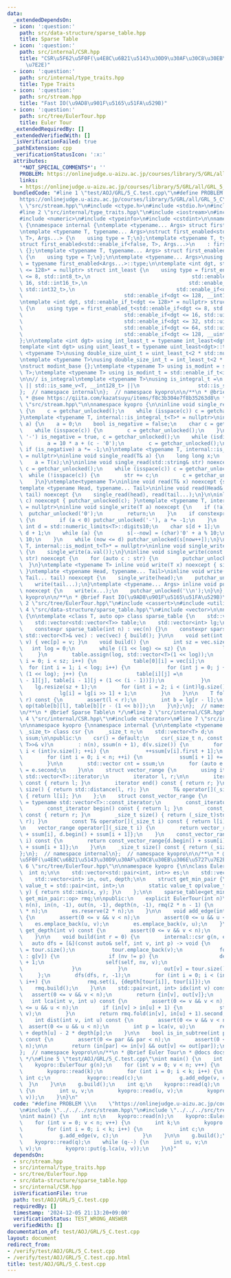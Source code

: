 ```yaml
---
data:
  _extendedDependsOn:
  - icon: ':question:'
    path: src/data-structure/sparse_table.hpp
    title: Sparse Table
  - icon: ':question:'
    path: src/internal/CSR.hpp
    title: "CSR\u5F62\u5F0F(\u4E8C\u6B21\u5143\u30D9\u30AF\u30C8\u30EB\u306E\u5727\
      \u7E2E)"
  - icon: ':question:'
    path: src/internal/type_traits.hpp
    title: Type Traits
  - icon: ':question:'
    path: src/stream.hpp
    title: "Fast IO(\u9AD8\u901F\u5165\u51FA\u529B)"
  - icon: ':question:'
    path: src/tree/EulerTour.hpp
    title: Euler Tour
  _extendedRequiredBy: []
  _extendedVerifiedWith: []
  _isVerificationFailed: true
  _pathExtension: cpp
  _verificationStatusIcon: ':x:'
  attributes:
    '*NOT_SPECIAL_COMMENTS*': ''
    PROBLEM: https://onlinejudge.u-aizu.ac.jp/courses/library/5/GRL/all/GRL_5_C
    links:
    - https://onlinejudge.u-aizu.ac.jp/courses/library/5/GRL/all/GRL_5_C
  bundledCode: "#line 1 \"test/AOJ/GRL/5_C.test.cpp\"\n#define PROBLEM \\\n    \"\
    https://onlinejudge.u-aizu.ac.jp/courses/library/5/GRL/all/GRL_5_C\"\n#line 2\
    \ \"src/stream.hpp\"\n#include <ctype.h>\n#include <stdio.h>\n#include <string>\n\
    #line 2 \"src/internal/type_traits.hpp\"\n#include <iostream>\n#include <limits>\n\
    #include <numeric>\n#include <typeinfo>\n#include <cstdint>\n\nnamespace kyopro\
    \ {\nnamespace internal {\ntemplate <typename... Args> struct first_enabled {};\n\
    \ntemplate <typename T, typename... Args>\nstruct first_enabled<std::enable_if<true,\
    \ T>, Args...> {\n    using type = T;\n};\ntemplate <typename T, typename... Args>\n\
    struct first_enabled<std::enable_if<false, T>, Args...>\n    : first_enabled<Args...>\
    \ {};\ntemplate <typename T, typename... Args> struct first_enabled<T, Args...>\
    \ {\n    using type = T;\n};\n\ntemplate <typename... Args>\nusing first_enabled_t\
    \ = typename first_enabled<Args...>::type;\n\ntemplate <int dgt, std::enable_if_t<dgt\
    \ <= 128>* = nullptr> struct int_least {\n    using type = first_enabled_t<std::enable_if<dgt\
    \ <= 8, std::int8_t>,\n                                 std::enable_if<dgt <=\
    \ 16, std::int16_t>,\n                                 std::enable_if<dgt <= 32,\
    \ std::int32_t>,\n                                 std::enable_if<dgt <= 64, std::int64_t>,\n\
    \                                 std::enable_if<dgt <= 128, __int128_t>>;\n};\n\
    \ntemplate <int dgt, std::enable_if_t<dgt <= 128>* = nullptr> struct uint_least\
    \ {\n    using type = first_enabled_t<std::enable_if<dgt <= 8, std::uint8_t>,\n\
    \                                 std::enable_if<dgt <= 16, std::uint16_t>,\n\
    \                                 std::enable_if<dgt <= 32, std::uint32_t>,\n\
    \                                 std::enable_if<dgt <= 64, std::uint64_t>,\n\
    \                                 std::enable_if<dgt <= 128, __uint128_t>>;\n\
    };\n\ntemplate <int dgt> using int_least_t = typename int_least<dgt>::type;\n\
    template <int dgt> using uint_least_t = typename uint_least<dgt>::type;\n\ntemplate\
    \ <typename T>\nusing double_size_uint_t = uint_least_t<2 * std::numeric_limits<T>::digits>;\n\
    \ntemplate <typename T>\nusing double_size_int_t = int_least_t<2 * std::numeric_limits<T>::digits>;\n\
    \nstruct modint_base {};\ntemplate <typename T> using is_modint = std::is_base_of<modint_base,\
    \ T>;\ntemplate <typename T> using is_modint_t = std::enable_if_t<is_modint<T>::value>;\n\
    \n\n// is_integral\ntemplate <typename T>\nusing is_integral_t =\n    std::enable_if_t<std::is_integral_v<T>\
    \ || std::is_same_v<T, __int128_t> ||\n                   std::is_same_v<T, __uint128_t>>;\n\
    };  // namespace internal\n};  // namespace kyopro\n\n/**\n * @brief Type Traits\n\
    \ * @see https://qiita.com/kazatsuyu/items/f8c3b304e7f8b35263d8\n */\n#line 6\
    \ \"src/stream.hpp\"\n\nnamespace kyopro {\n\ninline void single_read(char& c)\
    \ {\n    c = getchar_unlocked();\n    while (isspace(c)) c = getchar_unlocked();\n\
    }\ntemplate <typename T, internal::is_integral_t<T>* = nullptr>\ninline void single_read(T&\
    \ a) {\n    a = 0;\n    bool is_negative = false;\n    char c = getchar_unlocked();\n\
    \    while (isspace(c)) {\n        c = getchar_unlocked();\n    }\n    if (c ==\
    \ '-') is_negative = true, c = getchar_unlocked();\n    while (isdigit(c)) {\n\
    \        a = 10 * a + (c - '0');\n        c = getchar_unlocked();\n    }\n   \
    \ if (is_negative) a *= -1;\n}\ntemplate <typename T, internal::is_modint_t<T>*\
    \ = nullptr>\ninline void single_read(T& a) {\n    long long x;\n    single_read(x);\n\
    \    a = T(x);\n}\ninline void single_read(std::string& str) noexcept {\n    char\
    \ c = getchar_unlocked();\n    while (isspace(c)) c = getchar_unlocked();\n  \
    \  while (!isspace(c)) {\n        str += c;\n        c = getchar_unlocked();\n\
    \    }\n}\ntemplate<typename T>\ninline void read(T& x) noexcept {single_read(x);}\n\
    template <typename Head, typename... Tail>\ninline void read(Head& head, Tail&...\
    \ tail) noexcept {\n    single_read(head), read(tail...);\n}\n\ninline void single_write(char\
    \ c) noexcept { putchar_unlocked(c); }\ntemplate <typename T, internal::is_integral_t<T>*\
    \ = nullptr>\ninline void single_write(T a) noexcept {\n    if (!a) {\n      \
    \  putchar_unlocked('0');\n        return;\n    }\n    if constexpr (std::is_signed_v<T>)\
    \ {\n        if (a < 0) putchar_unlocked('-'), a *= -1;\n    }\n    constexpr\
    \ int d = std::numeric_limits<T>::digits10;\n    char s[d + 1];\n    int now =\
    \ d + 1;\n    while (a) {\n        s[--now] = (char)'0' + a % 10;\n        a /=\
    \ 10;\n    }\n    while (now <= d) putchar_unlocked(s[now++]);\n}\ntemplate <typename\
    \ T, internal::is_modint_t<T>* = nullptr>\ninline void single_write(T a) noexcept\
    \ {\n    single_write(a.val());\n}\ninline void single_write(const std::string&\
    \ str) noexcept {\n    for (auto c : str) {\n        putchar_unlocked(c);\n  \
    \  }\n}\ntemplate <typename T> inline void write(T x) noexcept { single_write(x);\
    \ }\ntemplate <typename Head, typename... Tail>\ninline void write(Head head,\
    \ Tail... tail) noexcept {\n    single_write(head);\n    putchar_unlocked(' ');\n\
    \    write(tail...);\n}\ntemplate <typename... Args> inline void put(Args... x)\
    \ noexcept {\n    write(x...);\n    putchar_unlocked('\\n');\n}\n};  // namespace\
    \ kyopro\n\n/**\n * @brief Fast IO(\u9AD8\u901F\u5165\u51FA\u529B)\n */\n#line\
    \ 2 \"src/tree/EulerTour.hpp\"\n#include <cassert>\n#include <utility>\n#line\
    \ 4 \"src/data-structure/sparse_table.hpp\"\n#include <vector>\n\nnamespace kyopro\
    \ {\n\ntemplate <class T, auto op> class sparse_table {\n    std::vector<T> vec;\n\
    \    std::vector<std::vector<T>> table;\n    std::vector<int> lg;\n\npublic:\n\
    \    constexpr sparse_table(int n) : vec(n) {}\n    constexpr sparse_table(const\
    \ std::vector<T>& vec) : vec(vec) { build(); }\n\n    void set(int p, const T&\
    \ v) { vec[p] = v; }\n    void build() {\n        int sz = vec.size();\n     \
    \   int log = 0;\n        while ((1 << log) <= sz) {\n            log++;\n   \
    \     }\n        table.assign(log, std::vector<T>(1 << log));\n        for (int\
    \ i = 0; i < sz; i++) {\n            table[0][i] = vec[i];\n        }\n      \
    \  for (int i = 1; i < log; i++) {\n            for (int j = 0; j + (1 << i) <=\
    \ (1 << log); j++) {\n                table[i][j] =\n                    op(table[i\
    \ - 1][j], table[i - 1][j + (1 << (i - 1))]);\n            }\n        }\n    \
    \    lg.resize(sz + 1);\n        for (int i = 2; i < (int)lg.size(); i++) {\n\
    \            lg[i] = lg[i >> 1] + 1;\n        }\n    }\n\n    T fold(int l, int\
    \ r) const {\n        assert(l < r);\n        int b = lg[r - l];\n        return\
    \ op(table[b][l], table[b][r - (1 << b)]);\n    }\n};\n};  // namespace kyopro\n\
    \n/**\n * @brief Sparse Table\n */\n#line 2 \"src/internal/CSR.hpp\"\n\n#line\
    \ 4 \"src/internal/CSR.hpp\"\n#include <iterator>\n#line 7 \"src/internal/CSR.hpp\"\
    \n\nnamespace kyopro {\nnamespace internal {\n\ntemplate <typename T, typename\
    \ _size_t> class csr {\n    _size_t n;\n    std::vector<T> d;\n    std::vector<_size_t>\
    \ ssum;\n\npublic:\n    csr() = default;\n    csr(_size_t n, const std::vector<std::pair<_size_t,\
    \ T>>& v)\n        : n(n), ssum(n + 1), d(v.size()) {\n        for (int i = 0;\
    \ i < (int)v.size(); ++i) {\n            ++ssum[v[i].first + 1];\n        }\n\
    \        for (int i = 0; i < n; ++i) {\n            ssum[i + 1] += ssum[i];\n\
    \        }\n\n        std::vector cnt = ssum;\n        for (auto e : v) d[cnt[e.first]++]\
    \ = e.second;\n    }\n\n    struct vector_range {\n        using iterator = typename\
    \ std::vector<T>::iterator;\n        iterator l, r;\n\n        iterator begin()\
    \ const { return l; }\n        iterator end() const { return r; }\n        _size_t\
    \ size() { return std::distance(l, r); }\n        T& operator[](_size_t i) const\
    \ { return l[i]; }\n    };\n    struct const_vector_range {\n        using const_iterator\
    \ = typename std::vector<T>::const_iterator;\n        const_iterator l, r;\n\n\
    \        const_iterator begin() const { return l; }\n        const_iterator end()\
    \ const { return r; }\n        _size_t size() { return (_size_t)std::distance(l,\
    \ r); }\n        const T& operator[](_size_t i) const { return l[i]; }\n    };\n\
    \n    vector_range operator[](_size_t i) {\n        return vector_range{d.begin()\
    \ + ssum[i], d.begin() + ssum[i + 1]};\n    }\n    const_vector_range operator[](_size_t\
    \ i) const {\n        return const_vector_range{d.begin() + ssum[i], d.begin()\
    \ + ssum[i + 1]};\n    }\n\n    _size_t size() const { return (_size_t)n; }\n\
    };\n};  // namespace internal\n};  // namespace kyopro\n\n/**\n * @brief CSR\u5F62\
    \u5F0F(\u4E8C\u6B21\u5143\u30D9\u30AF\u30C8\u30EB\u306E\u5727\u7E2E)\n */\n#line\
    \ 6 \"src/tree/EulerTour.hpp\"\n\nnamespace kyopro {\n\nclass EulerTour {\n  \
    \  int n;\n\n    std::vector<std::pair<int, int>> es;\n    std::vector<int> tour;\n\
    \    std::vector<int> in, out, depth;\n\n    struct get_min_pair {\n        using\
    \ value_t = std::pair<int, int>;\n        static value_t op(value_t x, value_t\
    \ y) { return std::min(x, y); }\n    };\n\n    sparse_table<get_min_pair::value_t,\
    \ get_min_pair::op> rmq;\n\npublic:\n    explicit EulerTour(int n)\n        :\
    \ n(n), in(n, -1), out(n, -1), depth(n, -1), rmq(2 * n - 1) {\n        tour.reserve(2\
    \ * n);\n        es.reserve(2 * n);\n    }\n\n    void add_edge(int u, int v)\
    \ {\n        assert(0 <= v && v < n);\n        assert(0 <= u && u < n);\n    \
    \    es.emplace_back(u, v);\n        es.emplace_back(v, u);\n    }\n\n    int\
    \ get_depth(int v) const {\n        assert(0 <= v && v < n);\n        return depth[v];\n\
    \    }\n\n    void build(int r = 0) {\n        internal::csr g(n, es);\n     \
    \   auto dfs = [&](const auto& self, int v, int p) -> void {\n            in[v]\
    \ = tour.size();\n            tour.emplace_back(v);\n            for (auto nv\
    \ : g[v]) {\n                if (nv != p) {\n                    depth[nv] = depth[v]\
    \ + 1;\n                    self(self, nv, v);\n                    tour.emplace_back(v);\n\
    \                }\n            }\n            out[v] = tour.size() - 1;\n   \
    \     };\n        dfs(dfs, r, -1);\n        for (int i = 0; i < (int)tour.size();\
    \ i++) {\n            rmq.set(i, {depth[tour[i]], tour[i]});\n        }\n    \
    \    rmq.build();\n    }\n\n    std::pair<int, int> idx(int v) const {\n     \
    \   assert(0 <= v && v < n);\n        return {in[v], out[v]};\n    }\n    \n \
    \   int lca(int v, int u) const {\n        assert(0 <= v && v < n);\n        assert(0\
    \ <= u && u < n);\n        if (in[v] > in[u] + 1) {\n            std::swap(u,\
    \ v);\n        }\n        return rmq.fold(in[v], in[u] + 1).second;\n    }\n\n\
    \    int dist(int v, int u) const {\n        assert(0 <= v && v < n);\n      \
    \  assert(0 <= u && u < n);\n        int p = lca(v, u);\n        return depth[v]\
    \ + depth[u] - 2 * depth[p];\n    }\n\n    bool is_in_subtree(int par, int v)\
    \ const {\n        assert(0 <= par && par < n);\n        assert(0 <= v && v <\
    \ n);\n\n        return (in[par] <= in[v] && out[v] <= out[par]);\n    }\n};\n\
    };  // namespace kyopro\n\n/**\n * @brief Euler Tour\n * @docs docs/tree/EulerTour.md\n\
    \ */\n#line 5 \"test/AOJ/GRL/5_C.test.cpp\"\nint main() {\n    int n;\n    kyopro::read(n);\n\
    \    kyopro::EulerTour g(n);\n    for (int v = 0; v < n; v++) {\n        int k;\n\
    \        kyopro::read(k);\n        for (int i = 0; i < k; i++) {\n           \
    \ int c;\n            kyopro::read(c);\n            g.add_edge(v, c);\n      \
    \  }\n    }\n\n    g.build();\n    int q;\n    kyopro::read(q);\n    while (q--)\
    \ {\n        int u, v;\n        kyopro::read(u, v);\n        kyopro::put(g.lca(u,\
    \ v));\n    }\n}\n"
  code: "#define PROBLEM \\\n    \"https://onlinejudge.u-aizu.ac.jp/courses/library/5/GRL/all/GRL_5_C\"\
    \n#include \"../../../src/stream.hpp\"\n#include \"../../../src/tree/EulerTour.hpp\"\
    \nint main() {\n    int n;\n    kyopro::read(n);\n    kyopro::EulerTour g(n);\n\
    \    for (int v = 0; v < n; v++) {\n        int k;\n        kyopro::read(k);\n\
    \        for (int i = 0; i < k; i++) {\n            int c;\n            kyopro::read(c);\n\
    \            g.add_edge(v, c);\n        }\n    }\n\n    g.build();\n    int q;\n\
    \    kyopro::read(q);\n    while (q--) {\n        int u, v;\n        kyopro::read(u,\
    \ v);\n        kyopro::put(g.lca(u, v));\n    }\n}"
  dependsOn:
  - src/stream.hpp
  - src/internal/type_traits.hpp
  - src/tree/EulerTour.hpp
  - src/data-structure/sparse_table.hpp
  - src/internal/CSR.hpp
  isVerificationFile: true
  path: test/AOJ/GRL/5_C.test.cpp
  requiredBy: []
  timestamp: '2024-12-05 21:13:20+09:00'
  verificationStatus: TEST_WRONG_ANSWER
  verifiedWith: []
documentation_of: test/AOJ/GRL/5_C.test.cpp
layout: document
redirect_from:
- /verify/test/AOJ/GRL/5_C.test.cpp
- /verify/test/AOJ/GRL/5_C.test.cpp.html
title: test/AOJ/GRL/5_C.test.cpp
---
```

